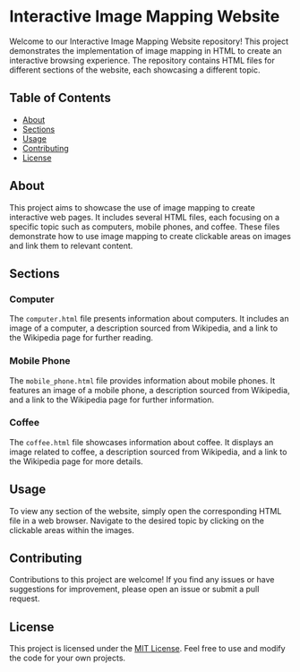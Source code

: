 # Interactive Image Mapping Website

Welcome to our Interactive Image Mapping Website repository! This project demonstrates the implementation of image mapping in HTML to create an interactive browsing experience. The repository contains HTML files for different sections of the website, each showcasing a different topic.

## Table of Contents

- [About](#about)
- [Sections](#sections)
- [Usage](#usage)
- [Contributing](#contributing)
- [License](#license)

## About

This project aims to showcase the use of image mapping to create interactive web pages. It includes several HTML files, each focusing on a specific topic such as computers, mobile phones, and coffee. These files demonstrate how to use image mapping to create clickable areas on images and link them to relevant content.

## Sections

### Computer

The `computer.html` file presents information about computers. It includes an image of a computer, a description sourced from Wikipedia, and a link to the Wikipedia page for further reading.

### Mobile Phone

The `mobile_phone.html` file provides information about mobile phones. It features an image of a mobile phone, a description sourced from Wikipedia, and a link to the Wikipedia page for further information.

### Coffee

The `coffee.html` file showcases information about coffee. It displays an image related to coffee, a description sourced from Wikipedia, and a link to the Wikipedia page for more details.

## Usage

To view any section of the website, simply open the corresponding HTML file in a web browser. Navigate to the desired topic by clicking on the clickable areas within the images.

## Contributing

Contributions to this project are welcome! If you find any issues or have suggestions for improvement, please open an issue or submit a pull request.

## License

This project is licensed under the [MIT License](LICENSE). Feel free to use and modify the code for your own projects.
